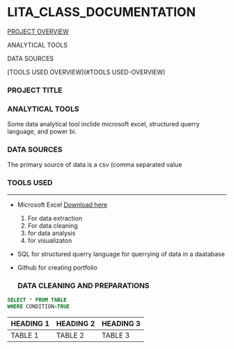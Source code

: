 # LITA_CLASS_DOCUMENTATION

[PROJECT OVERVIEW](#PROJECT-OVERVIEW)

 ANALYTICAL TOOLS
 
 DATA SOURCES
 
 [TOOLS USED OVERVIEW](#TOOLS USED-OVERVIEW)

### PROJECT TITLE
### ANALYTICAL TOOLS
Some data analytical tool inclide microsoft excel, structured querry language, and power bi.

### DATA SOURCES
The primary source of data is a csv (comma separated value

### TOOLS USED
---
- Microsoft Excel [Download here](http://www.microsoft.com)
   1. For data extraction
   2. For data cleaning
   3. for data analysis
   4. for visualizaton
   
- SQL for structured querry language for querrying of data in a daatabase
- Github for creating portfolio

  ### DATA CLEANING AND PREPARATIONS

  
``` SQL
SELECT * FROM TABLE
WHERE CONDITION=TRUE
```
 |HEADING 1|HEADING 2|HEADING 3|
 |-------|----------|----------|
 |TABLE 1|TABLE 2|TABLE 3 |

